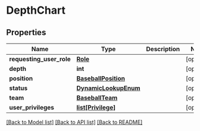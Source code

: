 # DepthChart

## Properties
Name | Type | Description | Notes
------------ | ------------- | ------------- | -------------
**requesting_user_role** | [**Role**](Role.md) |  | [optional] 
**depth** | **int** |  | [optional] 
**position** | [**BaseballPosition**](BaseballPosition.md) |  | [optional] 
**status** | [**DynamicLookupEnum**](DynamicLookupEnum.md) |  | [optional] 
**team** | [**BaseballTeam**](BaseballTeam.md) |  | [optional] 
**user_privileges** | [**list[Privilege]**](Privilege.md) |  | [optional] 

[[Back to Model list]](../README.md#documentation-for-models) [[Back to API list]](../README.md#documentation-for-api-endpoints) [[Back to README]](../README.md)

